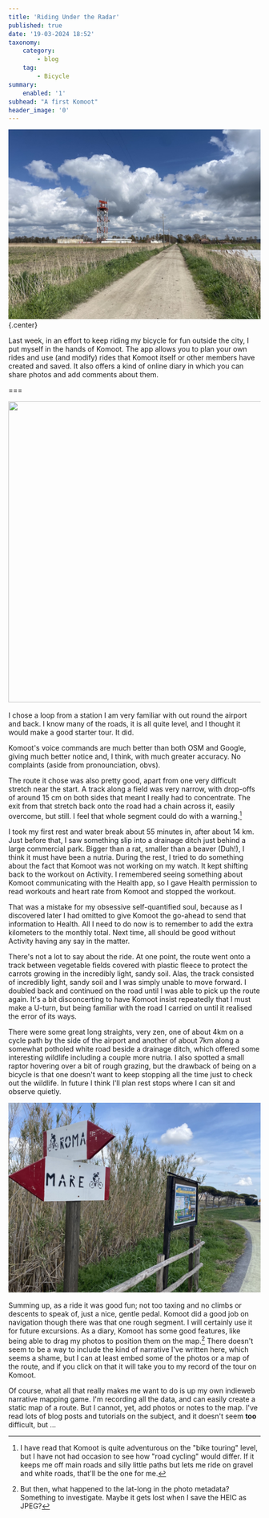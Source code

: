 ```yaml
---
title: 'Riding Under the Radar'
published: true
date: '19-03-2024 18:52'
taxonomy:
    category:
        - blog
    tag:
        - Bicycle
summary:
    enabled: '1'
subhead: "A first Komoot"
header_image: '0'
---
```


![A gravel path between vegetable fields recedes into the distance. On the left6 is the red and white radar tower for the airport at Fiumicino. The blue sky is full of silvery clouds.](radar.jpeg){.center}

Last week, in an effort to keep riding my bicycle for fun outside the city, I put myself in the hands of Komoot. The app allows you to plan your own rides and use (and modify) rides that Komoot itself or other members have created and saved. It also offers a kind of online diary in which you can share photos and add comments about them.

===

<a href="https://www.komoot.com/tour/1470472279?share_token=ask3RwpEyq9pqtX6mjQcY0qCYoOu09HzXyN75YtohVxcU4fCcd&ref=wtd" target="_blank" rel="nofollow noopener noreferrer"><img src="https://www.komoot.com/tour/1470472279/embed?gallery=1&height=600&hm=true&image=1&share_token=ask3RwpEyq9pqtX6mjQcY0qCYoOu09HzXyN75YtohVxcU4fCcd&width=640" width="640" height="600"/></a>

I chose a loop from a station I am very familiar with out round the airport and back. I know many of the roads, it is all quite level, and I thought it would make a good starter tour. It did.

Komoot's voice commands are much better than both OSM and Google, giving much better notice and, I think, with much greater accuracy. No complaints (aside from pronounciation, obvs).

The route it chose was also pretty good, apart from one very difficult stretch near the start. A track along a field was very narrow, with drop-offs of around 15 cm on both sides that meant I really had to concentrate. The exit from that stretch back onto the road had a chain across it, easily overcome, but still. I feel that whole segment could do with a warning.[^1]

[^1]: I have read that Komoot is quite adventurous on the "bike touring" level, but I have not had occasion to see how "road cycling" would differ. If it keeps me off main roads and silly little paths but lets me ride on gravel and white roads, that'll be the one for me.

I took my first rest and water break about 55 minutes in, after about 14 km. Just before that, I saw something slip into a drainage ditch just behind a large commercial park. Bigger than a rat, smaller than a beaver (Duh!), I think it must have been a nutria. During the rest, I tried to do something about the fact that Komoot was not working on my watch. It kept shifting back to the workout on Activity. I remembered seeing something about Komoot communicating with the Health app, so I gave Health permission to read workouts and heart rate from Komoot and stopped the workout.

That was a mistake for my obsessive self-quantified soul, because as I discovered later I had omitted to give Komoot the go-ahead to send that information to Health. All I need to do now is to remember to add the extra kilometers to the monthly total. Next time, all should be good without Activity having any say in the matter.

There's not a lot to say about the ride. At one point, the route went onto a track between vegetable fields covered with plastic fleece to protect the carrots growing in the incredibly light, sandy soil. Alas, the track consisted of incredibly light, sandy soil and I was simply unable to move forward. I doubled back and continued on the road until I was able to pick up the route again. It's a bit disconcerting to have Komoot insist repeatedly that I must make a U-turn, but being familiar with the road I carried on until it realised the error of its ways.

There were some great long straights, very zen, one of about 4km on a cycle path by the side of the airport and another of about 7km along a somewhat potholed white road beside a drainage ditch, which offered some interesting wildlife including a couple more nutria. I also spotted a small raptor hovering over a bit of rough grazing, but the drawback of being on a bicycle is that one doesn't want to keep stopping all the time just to check out the wildlife. In future I think I'll plan rest stops where I can sit and observe quietly.

![A signpost on the cycle path outside the twon of Fiumicino. Pointing left, a stencil of a cyclist with a backpack, to the sea, pointing right, to Rome.](signpost.jpeg)

Summing up, as a ride it was good fun; not too taxing and no climbs or descents to speak of, just a nice, gentle pedal. Komoot did a good job on navigation though there was that one rough segment. I will certainly use it for future excursions. As a diary, Komoot has some good features, like being able to drag my photos to position them on the map.[^2] There doesn't seem to be a way to include the kind of narrative I've written here, which seems a shame, but I can at least embed some of the photos or a map of the route, and if you click on that it will take you to my record of the tour on Komoot.

Of course, what all that really makes me want to do is up my own indieweb narrative mapping game. I'm recording all the data, and can easily create a static map of a route. But I cannot, yet, add photos or notes to the map. I've read lots of blog posts and tutorials on the subject, and it doesn't seem **too** difficult, but ...

[^2]: But then, what happened to the lat-long in the photo metadata? Something to investigate. Maybe it gets lost when I save the HEIC as JPEG?
